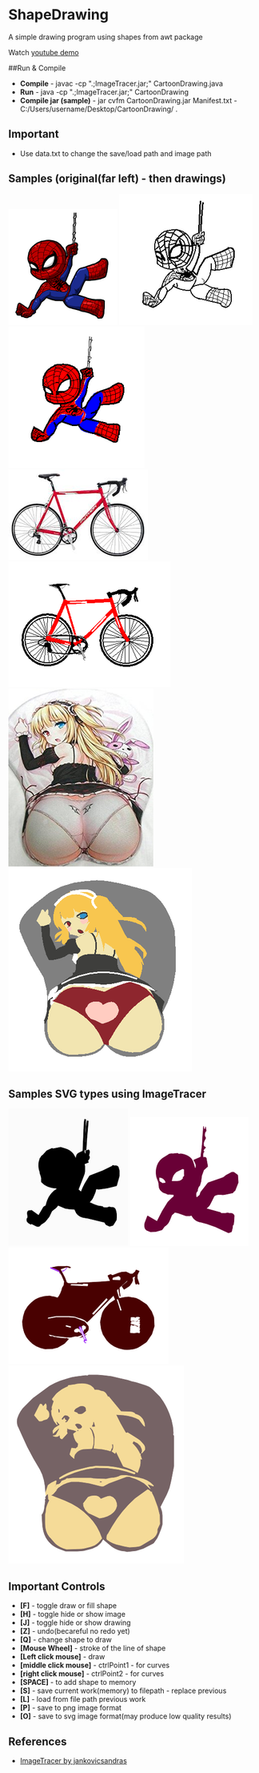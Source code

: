 # ShapeDrawing
A simple drawing program using shapes from awt package

Watch [youtube demo](https://youtu.be/oTU7bWZ3zPg)

##Run & Compile
* **Compile** - javac -cp ".;ImageTracer.jar;" CartoonDrawing.java
* **Run** - java -cp ".;ImageTracer.jar;" CartoonDrawing
* **Compile jar (sample)** - jar cvfm CartoonDrawing.jar Manifest.txt -C:/Users/username/Desktop/CartoonDrawing/ .

## Important
* Use data.txt to change the save/load path and image path

## Samples (original(far left) -  then drawings)
![original spiderman](https://github.com/doppelgunner/ShapeDrawing/blob/master/images/spidey.png)
![sample v1 spiderman drawing](https://github.com/doppelgunner/ShapeDrawing/blob/master/images/v1.PNG)
![sample v2 spiderman drawing](https://github.com/doppelgunner/ShapeDrawing/blob/master/images/v2.PNG)
![original bike](https://github.com/doppelgunner/ShapeDrawing/blob/master/images/bike.jpg)
![sample bike drawing](https://github.com/doppelgunner/ShapeDrawing/blob/master/images/bike_drawing_sample.PNG)
![ass in mousepad](https://github.com/doppelgunner/ShapeDrawing/blob/master/images/VSpecial.jpg)
![ass in mousepad drawing](https://github.com/doppelgunner/ShapeDrawing/blob/master/images/VSpecial_drawing.PNG)

## Samples SVG types using ImageTracer
![sample v1 spiderman svg drawing](https://github.com/doppelgunner/ShapeDrawing/blob/master/images/v1_svg.png)
![sample v2 spiderman svg drawing](https://github.com/doppelgunner/ShapeDrawing/blob/master/images/v2_svg.png)
![sample bike svg drawing](https://github.com/doppelgunner/ShapeDrawing/blob/master/images/bike_drawing_sample_svg.png)
![ass in mousepad svg drawing](https://github.com/doppelgunner/ShapeDrawing/blob/master/images/VSpecial_drawing_svg.png)

## Important Controls
* **[F]** - toggle draw or fill shape
* **[H]** - toggle hide or show image
* **[J]** - toggle hide or show drawing
* **[Z]** - undo(becareful no redo yet)
* **[Q]** - change shape to draw
* **[Mouse Wheel]** - stroke of the line of shape
* **[Left click mouse]** - draw
* **[middle click mouse]** - ctrlPoint1 - for curves
* **[right click mouse]** - ctrlPoint2 - for curves
* **[SPACE]** - to add shape to memory
* **[S]** - save current work(memory) to filepath - replace previous
* **[L]** - load from file path previous work
* **[P]** - save to png image format
* **[O]** - save to svg image format(may produce low quality results)

## References
* [ImageTracer by jankovicsandras](https://github.com/doppelgunner/ShapeDrawing/blob/master/images/VSpecial_drawing.PNG)


